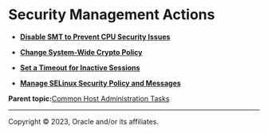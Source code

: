 # Security Management Actions

-   **[Disable SMT to Prevent CPU Security Issues](../topics/disable_smt.md)**  

-   **[Change System-Wide Crypto Policy](../topics/modify_crypto.md)**  

-   **[Set a Timeout for Inactive Sessions](../topics/set_session_time_out_for_web_console.md)**  

-   **[Manage SELinux Security Policy and Messages](../topics/cockpit-selinux_manage.md)**  


**Parent topic:**[Common Host Administration Tasks](../topics/common_administration.md)

---

Copyright © 2023, Oracle and/or its affiliates.

